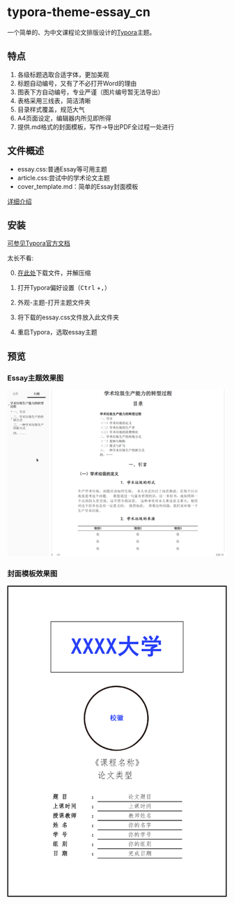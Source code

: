 # typora-theme-essay_cn
一个简单的、为中文课程论文排版设计的[Typora](https://typora.io/)主题。

## 特点

1. 各级标题选取合适字体，更加美观
2. 标题自动编号，又有了不必打开Word的理由
3. 图表下方自动编号，专业严谨（图片编号暂无法导出）
4. 表格采用三线表，简洁清晰
5. 目录样式覆盖，规范大气
6. A4页面设定，编辑器内所见即所得
7. 提供.md格式的封面模板，写作->导出PDF全过程一处进行

## 文件概述

- essay.css:普通Essay等可用主题
- article.css:尝试中的学术论文主题
- cover_template.md：简单的Essay封面模板

[详细介绍](https://du33169.tech/notes/typoraTheme--Essay.html)

## 安装

[可参见Typora官方文档](http://support.typora.io/About-Themes/)

太长不看:

0. [在此处](https://github.com/du33169/typora-theme-essay_cn/releases/latest)下载文件，并解压缩

1. 打开Typora偏好设置（<kbd>Ctrl</kbd> +<kbd>,</kbd>）

2. 外观-主题-打开主题文件夹

3. 将下载的essay.css文件放入此文件夹

4. 重启Typora，选取essay主题

## 预览

### Essay主题效果图

![Essay效果图](README.assets/image-20200711161336734.png)

### 封面模板效果图

![cover](README.assets/cover_template_-after-1594443595844.png)
